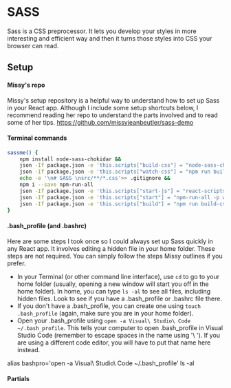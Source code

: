 # SASS
Sass is a CSS preprocessor. It lets you develop your styles in more interesting and efficient way and then it turns those styles into CSS your browser can read.

## Setup

#### Missy's repo
Missy's setup repository is a helpful way to understand how to set up Sass in your React app. Although I include some setup shortcuts below, I recommend reading her repo to understand the parts involved and to read some of her tips.
https://github.com/missyjeanbeutler/sass-demo

#### Terminal commands

``` bash
sassme() {
    npm install node-sass-chokidar && 
    json -If package.json -e 'this.scripts["build-css"] = "node-sass-chokidar src/ -o src/"' &&
    json -If package.json -e 'this.scripts["watch-css"] = "npm run build-css && node-sass-chokidar src/ -o src/ --watch --recursive"' &&
    echo -e '\n# SASS \nsrc/**/*.css'>> .gitignore && 
    npm i --save npm-run-all
    json -If package.json -e 'this.scripts["start-js"] = "react-scripts start"' &&
    json -If package.json -e 'this.scripts["start"] = "npm-run-all -p watch-css start-js"' &&
    json -If package.json -e 'this.scripts["build"] = "npm run build-css && react-scripts build"'
}
```


#### .bash_profile (and .bashrc)
Here are some steps I took once so I could always set up Sass quickly in any React app. It involves editing a hidden file in your home folder. These steps are not required. You can simply follow the steps Missy outlines if you prefer. 

- In your Terminal (or other command line interface), use ```cd``` to go to your home folder (usually, opening a new window will start you off in the home folder). In home, you can type ```ls -al``` to see all files, including hidden files. Look to see if you have a .bash_profile or .bashrc file there.
- If you don't have a .bash_profile, you can create one using ```touch .bash_profile``` (again, make sure you are in your home folder).
- Open your .bash_profile using ```open -a Visual\ Studio\ Code ~/.bash_profile```. This tells your computer to open .bash_profile in Visual Studio Code (remember to escape spaces in the name using '\ '). If you are using a different code editor, you will have to put that name here instead.

alias bashpro='open -a Visual\ Studio\ Code ~/.bash_profile'
ls -al



#### Partials